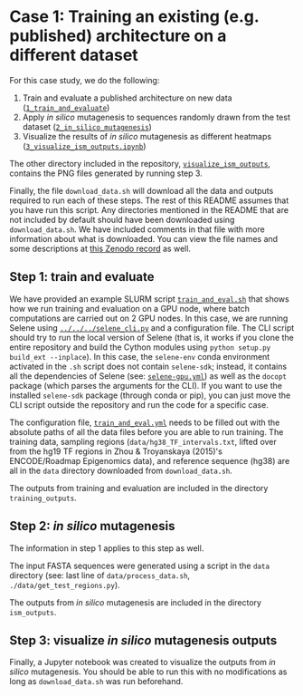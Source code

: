 # Case 1: Training an existing (e.g. published) architecture on a different dataset

For this case study, we do the following:

1. Train and evaluate a published architecture on new data ([`1_train_and_evaluate`](https://github.com/FunctionLab/selene/tree/master/manuscript/case1/1_train_and_evaluate))
2. Apply _in silico_ mutagenesis to sequences randomly drawn from the test dataset ([`2_in_silico_mutagenesis`](https://github.com/FunctionLab/selene/tree/master/manuscript/case1/2_in_silico_mutagenesis))
3. Visualize the results of _in silico_ mutagenesis as different heatmaps ([`3_visualize_ism_outputs.ipynb`](https://github.com/FunctionLab/selene/blob/master/manuscript/case1/3_visualize_ism_outputs.ipynb))

The other directory included in the repository, [`visualize_ism_outputs`](https://github.com/FunctionLab/selene/tree/master/manuscript/case1/visualize_ism_outputs), contains the PNG files generated by running step 3.

Finally, the file `download_data.sh` will download all the data and outputs required to run each of these steps.
The rest of this README assumes that you have run this script.
Any directories mentioned in the README that are not included by default should have been downloaded using `download_data.sh`.
We have included comments in that file with more information about what is downloaded. 
You can view the file names and some descriptions at [this Zenodo record](https://doi.org/10.5281/zenodo.1442434) as well.

## Step 1: train and evaluate

We have provided an example SLURM script [`train_and_eval.sh`](https://github.com/FunctionLab/selene/blob/master/manuscript/case1/1_train_and_evaluate/train_and_eval.sh) that shows how we run training and evaluation on a GPU node, where batch computations are carried out on 2 GPU nodes. 
In this case, we are running Selene using [`../../../selene_cli.py`](https://github.com/FunctionLab/selene/blob/master/selene_cli.py) and a configuration file.
The CLI script should try to run the local version of Selene (that is, it works if you clone the entire repository and build the Cython modules using `python setup.py build_ext --inplace`).
In this case, the `selene-env` conda environment activated in the `.sh` script does not contain `selene-sdk`; instead, it contains all the dependencies of Selene (see: [`selene-gpu.yml`](https://github.com/FunctionLab/selene/blob/master/selene-gpu.yml)) as well as the `docopt` package (which parses the arguments for the CLI). 
If you want to use the installed `selene-sdk` package (through conda or pip), you can just move the CLI script outside the repository and run the code for a specific case.

The configuration file, [`train_and_eval.yml`](https://github.com/FunctionLab/selene/blob/master/manuscript/case1/1_train_and_evaluate/train_and_eval.yml) needs to be filled out with the absolute paths of all the data files before you are able to run training. The training data, sampling regions (`data/hg38_TF_intervals.txt`, lifted over from the hg19 TF regions in Zhou & Troyanskaya (2015)'s ENCODE/Roadmap Epigenomics data), and reference sequence (hg38) are all in the `data`
directory downloaded from `download_data.sh`. 

The outputs from training and evaluation are included in the directory `training_outputs`.

## Step 2: _in silico_ mutagenesis

The information in step 1 applies to this step as well. 

The input FASTA sequences were generated using a script in the `data` directory (see: last line of `data/process_data.sh`, `./data/get_test_regions.py`).

The outputs from _in silico_ mutagenesis are included in the directory `ism_outputs`.

## Step 3: visualize _in silico_ mutagenesis outputs 

Finally, a Jupyter notebook was created to visualize the outputs from _in silico_ mutagenesis. 
You should be able to run this with no modifications as long as `download_data.sh` was run beforehand. 
